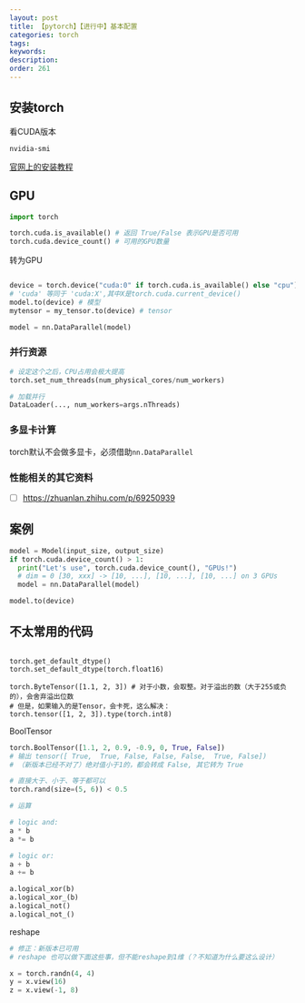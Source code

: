 ```yaml
---
layout: post
title: 【pytorch】【进行中】基本配置
categories: torch
tags: 
keywords:
description:
order: 261
---
```




## 安装torch

看CUDA版本
```
nvidia-smi
```

[官网上的安装教程](https://pytorch.org/get-started/locally/)


## GPU
```python
import torch

torch.cuda.is_available() # 返回 True/False 表示GPU是否可用
torch.cuda.device_count() # 可用的GPU数量
```

转为GPU
```python

device = torch.device("cuda:0" if torch.cuda.is_available() else "cpu")
# 'cuda' 等同于 'cuda:X',其中X是torch.cuda.current_device()
model.to(device) # 模型
mytensor = my_tensor.to(device) # tensor

model = nn.DataParallel(model)
```

### 并行资源

```python
# 设定这个之后，CPU占用会极大提高
torch.set_num_threads(num_physical_cores/num_workers)

# 加载并行
DataLoader(..., num_workers=args.nThreads)
```

### 多显卡计算

torch默认不会做多显卡，必须借助`nn.DataParallel`




### 性能相关的其它资料

- [ ] https://zhuanlan.zhihu.com/p/69250939


## 案例
```python
model = Model(input_size, output_size)
if torch.cuda.device_count() > 1:
  print("Let's use", torch.cuda.device_count(), "GPUs!")
  # dim = 0 [30, xxx] -> [10, ...], [10, ...], [10, ...] on 3 GPUs
  model = nn.DataParallel(model)

model.to(device)
```

## 不太常用的代码

```

torch.get_default_dtype()
torch.set_default_dtype(torch.float16)

```


```
torch.ByteTensor([1.1, 2, 3]) # 对于小数，会取整。对于溢出的数（大于255或负的），会舍弃溢出位数
# 但是，如果输入的是Tensor，会卡死，这么解决：
torch.tensor([1, 2, 3]).type(torch.int8)
```



BoolTensor
```python
torch.BoolTensor([1.1, 2, 0.9, -0.9, 0, True, False])
# 输出 tensor([ True,  True, False, False, False,  True, False])
# （新版本已经不对了）绝对值小于1的，都会转成 False, 其它转为 True

# 直接大于、小于、等于都可以
torch.rand(size=(5, 6)) < 0.5

# 运算

# logic and:
a * b
a *= b

# logic or:
a + b
a += b

a.logical_xor(b)
a.logical_xor_(b)
a.logical_not()
a.logical_not_()
```


reshape
```python
# 修正：新版本已可用
# reshape 也可以做下面这些事，但不能reshape到1维（？不知道为什么要这么设计）

x = torch.randn(4, 4)
y = x.view(16)
z = x.view(-1, 8)
```
